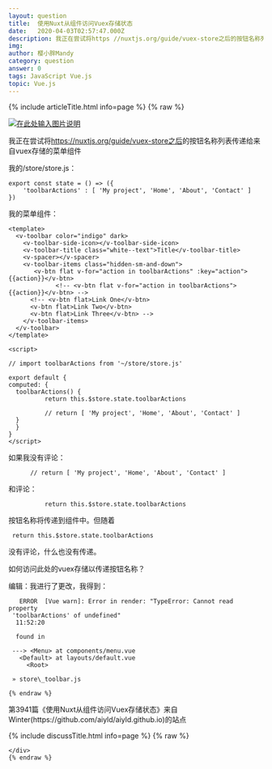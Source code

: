```yaml
---
layout: question
title:  使用Nuxt从组件访问Vuex存储状态
date:   2020-04-03T02:57:47.000Z
description: 我正在尝试将https //nuxtjs.org/guide/vuex-store之后的按钮名称列表传递给来自vuex存储的菜单组件我的/stor...
img: 
author: 樱小胖Mandy
category: question
answer: 0
tags: JavaScript Vue.js
topic: Vue.js
---
```

<div class="article-root">
  <div class="article">
    {% include articleTitle.html info=page %}
    {% raw %}
    <div class="article-content"><p><a href="https://www.samyoc.com//uploads/users/3595/images/thumbnails/1585882540151.png" data-src="https://www.samyoc.com//uploads/users/3595/images/1585882540151.png" rel="nofollow noreferrer"><img src="https://i.stack.imgur.com/htnuL.png" alt="在此处输入图片说明"></a></p>

<p><font style="vertical-align: inherit;"><font style="vertical-align: inherit;">我正在尝试将</font><a href="https://nuxtjs.org/guide/vuex-store" rel="nofollow noreferrer"><font style="vertical-align: inherit;">https://nuxtjs.org/guide/vuex-store之后</font></a><font style="vertical-align: inherit;">的按钮名称列表传递给来自vuex存储的菜单组件</font></font><a href="https://nuxtjs.org/guide/vuex-store" rel="nofollow noreferrer"><font style="vertical-align: inherit;"></font></a></p>

<p><font style="vertical-align: inherit;"><font style="vertical-align: inherit;">我的/store/store.js：</font></font></p>

<pre><code>export const state = () =&gt; ({<font></font>
    'toolbarActions' : [ 'My project', 'Home', 'About', 'Contact' ]<font></font>
})<font></font>
</code></pre>

<p><font style="vertical-align: inherit;"><font style="vertical-align: inherit;">我的菜单组件：</font></font></p>

<pre><code>&lt;template&gt;<font></font>
  &lt;v-toolbar color="indigo" dark&gt;<font></font>
    &lt;v-toolbar-side-icon&gt;&lt;/v-toolbar-side-icon&gt;<font></font>
    &lt;v-toolbar-title class="white--text"&gt;Title&lt;/v-toolbar-title&gt;<font></font>
    &lt;v-spacer&gt;&lt;/v-spacer&gt;<font></font>
    &lt;v-toolbar-items class="hidden-sm-and-down"&gt;<font></font>
       &lt;v-btn flat v-for="action in toolbarActions" :key="action"&gt;{{action}}&lt;/v-btn&gt;<font></font>
             &lt;!-- &lt;v-btn flat v-for="action in toolbarActions"&gt;{{action}}&lt;/v-btn&gt; --&gt;<font></font>
      &lt;!-- &lt;v-btn flat&gt;Link One&lt;/v-btn&gt;<font></font>
      &lt;v-btn flat&gt;Link Two&lt;/v-btn&gt;<font></font>
      &lt;v-btn flat&gt;Link Three&lt;/v-btn&gt; --&gt;<font></font>
    &lt;/v-toolbar-items&gt;<font></font>
  &lt;/v-toolbar&gt;<font></font>
&lt;/template&gt;<font></font>
<font></font>
&lt;script&gt;<font></font>
<font></font>
// import toolbarActions from '~/store/store.js'<font></font>
<font></font>
export default {<font></font>
computed: {<font></font>
  toolbarActions() {<font></font>
          return this.$store.state.toolbarActions<font></font>
<font></font>
          // return [ 'My project', 'Home', 'About', 'Contact' ]<font></font>
  }<font></font>
  }<font></font>
}<font></font>
&lt;/script&gt;<font></font>
</code></pre>

<p><font style="vertical-align: inherit;"><font style="vertical-align: inherit;">如果我没有评论：</font></font></p>

<pre><code>      // return [ 'My project', 'Home', 'About', 'Contact' ]
</code></pre>

<p><font style="vertical-align: inherit;"><font style="vertical-align: inherit;">和评论：</font></font></p>

<pre><code>          return this.$store.state.toolbarActions
</code></pre>

<p><font style="vertical-align: inherit;"><font style="vertical-align: inherit;">按钮名称将传递到组件中。</font><font style="vertical-align: inherit;">但随着</font></font></p>

<pre><code> return this.$store.state.toolbarActions
</code></pre>

<p><font style="vertical-align: inherit;"><font style="vertical-align: inherit;">没有评论，什么也没有传递。</font></font></p>

<p><font style="vertical-align: inherit;"><font style="vertical-align: inherit;">如何访问此处的vuex存储以传递按钮名称？</font></font></p>

<p><font style="vertical-align: inherit;"><font style="vertical-align: inherit;">编辑：我进行了更改，我得到：</font></font></p>

<pre><code>   ERROR  [Vue warn]: Error in render: "TypeError: Cannot read property <font></font>
 'toolbarActions' of undefined"                                                                                                           <font></font>
  11:52:20<font></font>
<font></font>
  found in<font></font>
<font></font>
 ---&gt; &lt;Menu&gt; at components/menu.vue<font></font>
   &lt;Default&gt; at layouts/default.vue<font></font>
     &lt;Root&gt;<font></font>
<font></font>
 » store\_toolbar.js   <font></font>
</code></pre></div>
    {% endraw %}
  </div>
  <p class="winter_mark">第3941篇《使用Nuxt从组件访问Vuex存储状态》来自Winter(https://github.com/aiyld/aiyld.github.io)的站点</p>
  <div class="discuss-wrapper">
    {% include discussTitle.html info=page %}
    {% raw %}
    <div class="discuss-list">
    
    </div>
    {% endraw %}
  </div>
<div>

